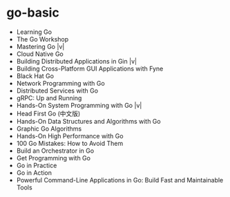 # go-basic

- Learning Go 
- The Go Workshop
- Mastering Go |v|
- Cloud Native Go
- Building Distributed Applications in Gin |v|
- Building Cross-Platform GUI Applications with Fyne
- Black Hat Go
- Network Programming with Go
- Distributed Services with Go
- gRPC: Up and Running
- Hands-On System Programming with Go |v|
- Head First Go (中文版)
- Hands-On Data Structures and Algorithms with Go
- Graphic Go Algorithms
- Hands-On High Performance with Go
- 100 Go Mistakes: How to Avoid Them
- Build an Orchestrator in Go
- Get Programming with Go
- Go in Practice
- Go in Action
- Powerful Command-Line Applications in Go: Build Fast and Maintainable Tools
